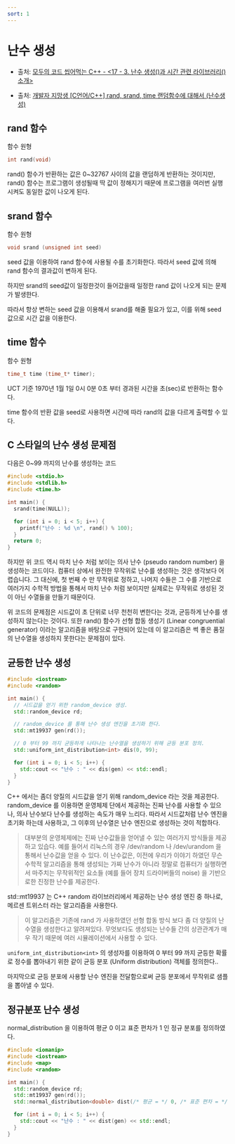 ```yaml
---
sort: 1
---
```


# 난수 생성

* 출처: [모두의 코드 씹어먹는 C++ - <17 - 3. 난수 생성(<random>)과 시간 관련 라이브러리(<chrono>) 소개>](https://modoocode.com/304)

* 출처: [개발자 지망생 [C언어/C++] rand, srand, time 랜덤함수에 대해서 (난수생성)](https://blockdmask.tistory.com/308)

## rand 함수

함수 원형

```cpp
int rand(void)
```

rand() 함수가 반환하는 값은 0~32767 사이의 값을 랜덤하게 반환하는 것이지만, rand() 함수는 프로그램이 생성될때 딱 값이 정해지기 때문에 프로그램을 여러번 실행시켜도 동일한 값이 나오게 된다.

## srand 함수

함수 원형

```cpp
void srand (unsigned int seed)
```

seed 값을 이용하여 rand 함수에 사용될 수를 초기화한다. 따라서 seed 값에 의해 rand 함수의 결과값이 변하게 된다.

하지만 srand의 seed값이 일정한것이 들어갔을때 일정한 rand 값이 나오게 되는 문제가 발생한다.

따라서 항상 변하는 seed 값을 이용해서 srand를 해줄 필요가 있고, 이를 위해 seed 값으로 시간 값을 이용한다.

## time 함수

함수 원형

```cpp
time_t time (time_t* timer);
```
UCT 기준 1970년 1월 1일 0시 0분 0초 부터 경과된 시간을 초(sec)로 반환하는 함수다.

time 함수의 반환 값을 seed로 사용하면 시간에 따라 rand의 값을 다르게 출력할 수 있다.

## C 스타일의 난수 생성 문제점

다음은 0~99 까지의 난수를 생성하는 코드

```cpp
#include <stdio.h>
#include <stdlib.h>
#include <time.h>

int main() {
  srand(time(NULL));

  for (int i = 0; i < 5; i++) {
    printf("난수 : %d \n", rand() % 100);
  }
  return 0;
}
```

하지만 위 코드 역시 마치 난수 처럼 보이는 의사 난수 (pseudo random number) 을 생성하는 코드이다. 컴퓨터 상에서 완전한 무작위로 난수를 생성하는 것은 생각보다 어렵습니다. 그 대신에, 첫 번째 수 만 무작위로 정하고, 나머지 수들은 그 수를 기반으로 여러가지 수학적 방법을 통해서 마치 난수 처럼 보이지만 실제로는 무작위로 생성된 것이 아닌 수열들을 만들기 때문이다.

위 코드의 문제점은 시드값이 초 단위로 너무 천천히 변한다는 것과, 균등하게 난수를 생성하지 않는다는 것이다. 또한 rand() 함수가 선형 합동 생성기 (Linear congruential generator) 이라는 알고리즘을 바탕으로 구현되어 있는데 이 알고리즘은 썩 좋은 품질의 난수열을 생성하지 못한다는 문제점이 있다.

## 균등한 난수 생성

```cpp
#include <iostream>
#include <random>

int main() {
  // 시드값을 얻기 위한 random_device 생성.
  std::random_device rd;

  // random_device 를 통해 난수 생성 엔진을 초기화 한다.
  std::mt19937 gen(rd());

  // 0 부터 99 까지 균등하게 나타나는 난수열을 생성하기 위해 균등 분포 정의.
  std::uniform_int_distribution<int> dis(0, 99);

  for (int i = 0; i < 5; i++) {
    std::cout << "난수 : " << dis(gen) << std::endl;
  }
}
```

C++ 에서는 좀더 양질의 시드값을 얻기 위해 random_device 라는 것을 제공한다. random_device 를 이용하면 운영체제 단에서 제공하는 진짜 난수를 사용할 수 있으나, 의사 난수보다 난수를 생성하는 속도가 매우 느리다. 따라서 시드값처럼 난수 엔진을 초기화 하는데 사용하고, 그 이후의 난수열은 난수 엔진으로 생성하는 것이 적합하다.

> 대부분의 운영체제에는 진짜 난수값들을 얻어낼 수 있는 여러가지 방식들을 제공하고 있습다. 예를 들어서 리눅스의 경우 /dev/random 나 /dev/urandom 을 통해서 난수값을 얻을 수 있다. 이 난수값은, 이전에 우리가 이야기 하였던 무슨 수학적 알고리즘을 통해 생성되는 가짜 난수가 아니라 정말로 컴퓨터가 실행하면서 마주치는 무작위적인 요소들 (예를 들어 장치 드라이버들의 noise) 을 기반으로한 진정한 난수를 제공한다.

std::mt19937 는 C++ random 라이브러리에서 제공하는 난수 생성 엔진 중 하나로, 메르센 트위스터 라는 알고리즘을 사용한다.

>  이 알고리즘은 기존에 rand 가 사용하였던 선형 합동 방식 보다 좀 더 양질의 난수열을 생성한다고 알려져있다. 무엇보다도 생성되는 난수들 간의 상관관계가 매우 작기 때문에 여러 시뮬레이션에서 사용할 수 있다.

`uniform_int_distribution<int>` 의 생성자를 이용하여 0 부터 99 까지 균등한 확률로 정수를 뽑아내기 위한 같이 균등 분포 (Uniform distribution) 객체를 정의한다..

마지막으로 균등 분포에 사용할 난수 엔진을 전달함으로써 균등 분포에서 무작위로 샘플을 뽑아낼 수 있다.

## 정규분포 난수 생성

normal_distribution 을 이용하여 평균 0 이고 표준 편차가 1 인 정규 분포를 정의하였다.

```cpp
#include <iomanip>
#include <iostream>
#include <map>
#include <random>

int main() {
  std::random_device rd;
  std::mt19937 gen(rd());
  std::normal_distribution<double> dist(/* 평균 = */ 0, /* 표준 편차 = */ 1);

  for (int i = 0; i < 5; i++) {
    std::cout << "난수 : " << dist(gen) << std::endl;
  }
}
```